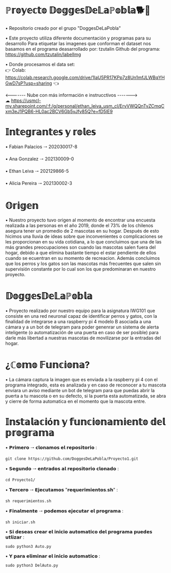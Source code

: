# ℙ𝕣𝕠𝕪𝕖𝕔𝕥𝕠 𝔻𝕠𝕘𝕘𝕖𝕤𝔻𝕖𝕃𝕒ℙ𝕠𝕓𝕝𝕒🐕🦴
• Repositorio creado por el grupo "DoggesDeLaPobla"<br>

• Este proyecto utiliza diferente documentación y programas para su desarrollo 
Para etiquetar las imagenes que conforman el dataset nos basamos en el programa deasarrollado por: tzutalin
Github del programa: https://github.com/tzutalin/labelImg

• Donde procesamos el data set:<br>
  👉 Colab: https://colab.research.google.com/drive/1IaU5PR17KPp7z8Un1mfJLWBqYHGwD7sP?usp=sharing 👈
  
<------- Nube con más información e instrucctivos -------><br>
☁ https://usmcl-my.sharepoint.com/:f:/g/personal/ethan_leiva_usm_cl/ErvVWQQnTvZCmqCxm3eJ1PQB6-HL0ac2BCV6Gb5vJfv85Q?e=fD5lE9
  
# 𝕀𝕟𝕥𝕖𝕘𝕣𝕒𝕟𝕥𝕖𝕤 𝕪 𝕣𝕠𝕝𝕖𝕤


• Fabian Palacios    🠒  202030017-8

• Ana Gonzalez   🠒  202130009-0

• Ethan Leiva    🠒  202129866-5

• Alicia Pereira 🠒  202130002-3



# 𝕆𝕣𝕚𝕘𝕖𝕟

• Nuestro proyecto tuvo origen al momento de encontrar una encuesta realizada a las personas en el año 2019, donde el 73% de los chilenos asegura tener un promedio de 2 mascotas en su hogar. Después de esto hicimos una lluvia de ideas sobre que inconvenientes o complicaciones se les proporcionan en su vida cotidiana, a lo que concluimos que una de las más grandes preocupaciones son cuando las mascotas salen fuera del hogar, debido a que elimina bastante tiempo el estar pendiente de ellos cuando se ecuentran en su momento de recreacion. Además concluimos que los perros y los gatos son las mascotas más frecuentes que salen sin supervisión constante por lo cual son los que predominaran en nuestro proyecto. 

# 𝔻𝕠𝕘𝕘𝕖𝕤𝔻𝕖𝕃𝕒ℙ𝕠𝕓𝕝𝕒

• Proyecto realizado por nuestro equipo para la asignatura IWG101 que consiste en una red neuronal capaz de identificar perros y gatos, con la finalidad de integrarse a una raspberry pi 4 modelo B asociada a una cámara y a un bot de telegram para poder genenrar un sistema de alerta inteligente (o automatización de una puerta en caso de ser posible) para darle más libertad a nuestras mascotas de movilizarse por la entradas del hogar. 

# ¿ℂ𝕠𝕞𝕠 𝔽𝕦𝕟𝕔𝕚𝕠𝕟𝕒?

• La cámara captura la imagen que es enviada a la raspberry pi 4 con el programa integrado, esta es analizada y en caso de reconocer a tu mascota enviara un aviso mediante un bot de telegram para que puedas abrir la puerta a tu mascota o en su defecto, si la puerta esta automatizada, se abra y cierre de forma automatica en el momento que la mascota entre. 

# 𝕀𝕟𝕤𝕥𝕒𝕝𝕒𝕔𝕚ó𝕟 𝕪 𝕗𝕦𝕟𝕔𝕚𝕠𝕟𝕒𝕞𝕚𝕖𝕟𝕥𝕠 𝕕𝕖𝕝 𝕡𝕣𝕠𝕘𝕣𝕒𝕞𝕒

• 𝗣𝗿𝗶𝗺𝗲𝗿𝗼 🠒 𝗰𝗹𝗼𝗻𝗮𝗺𝗼𝘀 𝗲𝗹 𝗿𝗲𝗽𝗼𝘀𝗶𝘁𝗼𝗿𝗶𝗼 :
```
git clone https://github.com/DoggesDeLaPobla/Proyecto1.git
```

• 𝗦𝗲𝗴𝘂𝗻𝗱𝗼 🠒 𝗲𝗻𝘁𝗿𝗮𝗱𝗼𝘀 𝗮𝗹 𝗿𝗲𝗽𝗼𝘀𝗶𝘁𝗼𝗿𝗶𝗼 𝗰𝗹𝗼𝗻𝗮𝗱𝗼 :
```
cd Proyecto1/
```
• 𝗧𝗲𝗿𝗰𝗲𝗿𝗼 🠒 𝗘𝗷𝗲𝗰𝘂𝘁𝗮𝗺𝗼𝘀 "𝗿𝗲𝗾𝘂𝗲𝗿𝗶𝗺𝗶𝗲𝗻𝘁𝗼𝘀.𝘀𝗵" :
```
sh requerimientos.sh
```
• 𝗙𝗶𝗻𝗮𝗹𝗺𝗲𝗻𝘁𝗲 🠒 𝗽𝗼𝗱𝗲𝗺𝗼𝘀 𝗲𝗷𝗲𝗰𝘂𝘁𝗮𝗿 𝗲𝗹 𝗽𝗿𝗼𝗴𝗿𝗮𝗺𝗮 :
```
sh iniciar.sh
```
• 𝗦𝗶 𝗱𝗲𝘀𝗲𝗮𝘀 𝗰𝗿𝗲𝗮𝗿 𝗲𝗹 𝗶𝗻𝗶𝗰𝗶𝗼 𝗮𝘂𝘁𝗼𝗺𝗮𝘁𝗶𝗰𝗼 𝗱𝗲𝗹 𝗽𝗿𝗼𝗴𝗿𝗮𝗺𝗮 𝗽𝘂𝗲𝗱𝗲𝘀 𝘂𝘁𝗹𝗶𝘇𝗮𝗿 :
```
sudo python3 Auto.py
```
• 𝗬 𝗽𝗮𝗿𝗮 𝗲𝗹𝗶𝗺𝗶𝗻𝗮𝗿 𝗲𝗹 𝗶𝗻𝗶𝗰𝗶𝗼 𝗮𝘂𝘁𝗼𝗺𝗮𝘁𝗶𝗰𝗼 :
```
sudo python3 DelAuto.py
```
